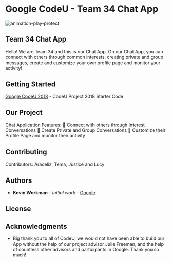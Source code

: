 # Google CodeU - Team 34 Chat App

![animation-play-protect](https://user-images.githubusercontent.com/26611391/43545076-dc723130-95a2-11e8-896b-ae2a6dffe5b2.gif)

## Team 34 Chat App
Hello! We are Team 34 and this is our Chat App. On our Chat App, you can connect with others through common interests, creating private and group messages, create and customize your own profile page and monitor your activity!

## Getting Started

[Google CodeU 2018](https://github.com/google/codeu_project_2018) - CodeU Project 2018 Starter Code

## Our Project

 Chat Application Features:
 Connect with others through Interest Conversations
 Create Private and Group Conversations
 Customize their Profile Page and monitor their activity 


## Contributing
Contributors: Araceliz, Tema, Justice and Lucy

 

## Authors

* **Kevin Workman** - *Initial work* - [Google](https://github.com/google/codeu_project_2018)

## License

## Acknowledgments

* Big thank you to all of CodeU, we would not have been able to build our App without the help of our project advisor Julie Freeman, and the help of countless other advisors and participants in Google. Thank you so much!
